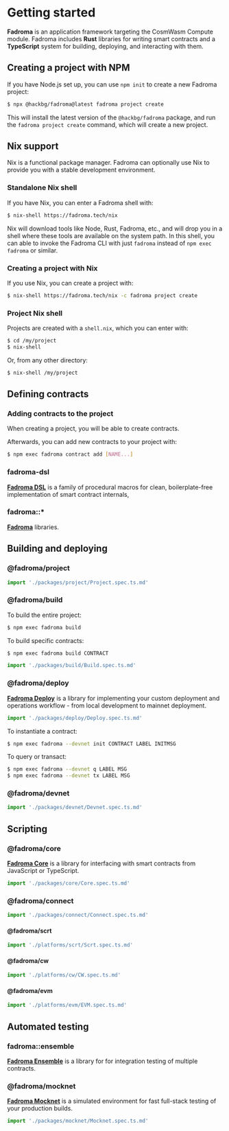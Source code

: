 # Getting started

**Fadroma** is an application framework targeting the CosmWasm Compute module.
Fadroma includes **Rust** libraries for writing smart contracts and a
**TypeScript** system for building, deploying, and interacting with them.

## Creating a project with NPM

If you have Node.js set up, you can use `npm init` to create a new Fadroma project:

```sh
$ npx @hackbg/fadroma@latest fadroma project create
```

This will install the latest version of the `@hackbg/fadroma` package,
and run the `fadroma project create` command, which will create a new project.

## Nix support

Nix is a functional package manager. Fadroma can optionally
use Nix to provide you with a stable development environment.

### Standalone Nix shell

If you have Nix, you can enter a Fadroma shell with:

```sh
$ nix-shell https://fadroma.tech/nix
```

Nix will download tools like Node, Rust, Fadroma, etc.,
and will drop you in a shell where these tools are available
on the system path. In this shell, you can able to invoke
the Fadroma CLI with just `fadroma` instead of `npm exec fadroma` or similar.

### Creating a project with Nix

If you use Nix, you can create a project with:

```sh
$ nix-shell https://fadroma.tech/nix -c fadroma project create
```

### Project Nix shell

Projects are created with a `shell.nix`, which you can enter with:

```sh
$ cd /my/project
$ nix-shell
```

Or, from any other directory:

```sh
$ nix-shell /my/project
```

## Defining contracts

### Adding contracts to the project

When creating a project, you will be able to create contracts.

Afterwards, you can add new contracts to your project with:

```sh
$ npm exec fadroma contract add [NAME...]
```

### fadroma-dsl

[**Fadroma DSL**](https://docs.rs/fadroma-dsl/latest/fadroma-dsl)
is a family of procedural macros for clean, boilerplate-free implementation
of smart contract internals,

### fadroma::*

[**Fadroma**](https://docs.rs/fadroma/latest/fadroma) libraries.

## Building and deploying

### @fadroma/project

```typescript
import './packages/project/Project.spec.ts.md'
```

### @fadroma/build

To build the entire project:

```sh
$ npm exec fadroma build
```

To build specific contracts:

```sh
$ npm exec fadroma build CONTRACT
```

```typescript
import './packages/build/Build.spec.ts.md'
```

### @fadroma/deploy

[**Fadroma Deploy**](https://fadroma.tech/js/modules/_fadroma_ops.html) is
a library for implementing your custom deployment and operations workflow - from local development
to mainnet deployment.

```typescript
import './packages/deploy/Deploy.spec.ts.md'
```

To instantiate a contract:

```sh
$ npm exec fadroma --devnet init CONTRACT LABEL INITMSG
```

To query or transact:

```sh
$ npm exec fadroma --devnet q LABEL MSG
$ npm exec fadroma --devnet tx LABEL MSG
```

### @fadroma/devnet

```typescript
import './packages/devnet/Devnet.spec.ts.md'
```

## Scripting

### @fadroma/core

[**Fadroma Core**](https://fadroma.tech/js/modules/_fadroma_client.html) is a library for
interfacing with smart contracts from JavaScript or TypeScript.

```typescript
import './packages/core/Core.spec.ts.md'
```

### @fadroma/connect

```typescript
import './packages/connect/Connect.spec.ts.md'
```

#### @fadroma/scrt

```typescript
import './platforms/scrt/Scrt.spec.ts.md'
```

#### @fadroma/cw

```typescript
import './platforms/cw/CW.spec.ts.md'
```

#### @fadroma/evm

```typescript
import './platforms/evm/EVM.spec.ts.md'
```

## Automated testing

### fadroma::ensemble

[**Fadroma Ensemble**](https://fadroma.tech/rs/fadroma/ensemble/index.html)
is a library for for integration testing of multiple contracts.

### @fadroma/mocknet

[**Fadroma Mocknet**](https://fadroma.tech/js/classes/_fadroma_ops.Mocknet.html) is
a simulated environment for fast full-stack testing of your production builds.

```typescript
import './packages/mocknet/Mocknet.spec.ts.md'
```

